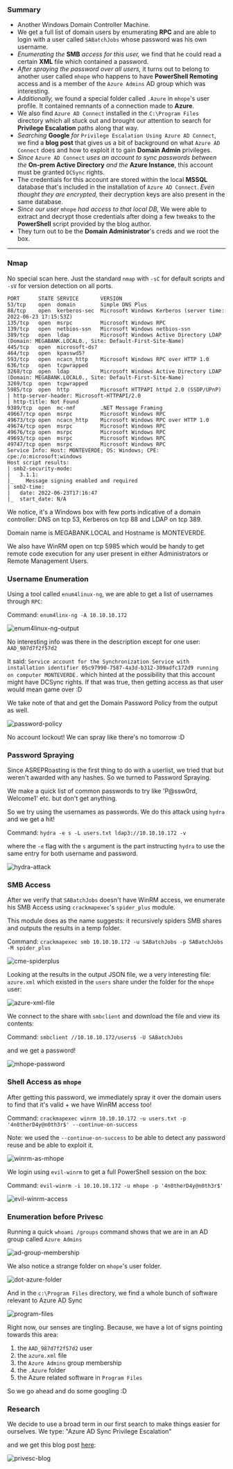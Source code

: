 ### Summary
- Another Windows Domain Controller Machine.
- We get a full list of domain users by enumerating **RPC** and are able to login with a user called `SABatchJobs` whose password was his own username.
- *Enumerating the* **SMB** *access for this user,* we find that he could read a certain **XML** file which contained a password.
- *After spraying the password over all users,* it turns out to belong to another user called `mhope` who happens to have **PowerShell Remoting** access and is a member of the `Azure Admins` AD group which was interesting.
- *Additionally,* we found a special folder called `.Azure` in `mhope`'s user profile. It contained remnants of a connection made to **Azure**.
- We also find `Azure AD Connect` installed in the `C:\Program Files` directory which all stuck out and brought our attention to search for **Privilege Escalation** paths along that way.
- *Searching* **Google** *for* `Privilege Escalation Using Azure AD Connect`, we find a **blog post** that gives us a bit of background on what `Azure AD Connect` does and how to exploit it to gain **Domain Admin** privileges.
- *Since* `Azure AD Connect` *uses an account to sync passwords between the* **On-prem Active Directory** *and the* **Azure Instance**, this account must be granted `DCSync` rights.
- The credentials for this account are stored within the local **MSSQL** database that's included in the installation of `Azure AD Connect`. *Even thought they are encrypted,* their decryption keys are also present in the same database.
- *Since our user* `mhope` *had access to that local DB,* We were able to extract and decrypt those credentials after doing a few tweaks to the **PowerShell** script provided by the blog author.
- They turn out to be the **Domain Administrator**'s creds and we root the box.

---

### Nmap
No special scan here. Just the standard `nmap` with `-sC` for default scripts and `-sV` for version detection on all ports.
```
PORT      STATE SERVICE       VERSION
53/tcp    open  domain        Simple DNS Plus
88/tcp    open  kerberos-sec  Microsoft Windows Kerberos (server time: 2022-06-23 17:15:53Z)
135/tcp   open  msrpc         Microsoft Windows RPC
139/tcp   open  netbios-ssn   Microsoft Windows netbios-ssn
389/tcp   open  ldap          Microsoft Windows Active Directory LDAP (Domain: MEGABANK.LOCAL0., Site: Default-First-Site-Name)
445/tcp   open  microsoft-ds?
464/tcp   open  kpasswd5?
593/tcp   open  ncacn_http    Microsoft Windows RPC over HTTP 1.0
636/tcp   open  tcpwrapped
3268/tcp  open  ldap          Microsoft Windows Active Directory LDAP (Domain: MEGABANK.LOCAL0., Site: Default-First-Site-Name)
3269/tcp  open  tcpwrapped
5985/tcp  open  http          Microsoft HTTPAPI httpd 2.0 (SSDP/UPnP)
| http-server-header: Microsoft-HTTPAPI/2.0
| http-title: Not Found
9389/tcp  open  mc-nmf        .NET Message Framing
49667/tcp open  msrpc         Microsoft Windows RPC
49673/tcp open  ncacn_http    Microsoft Windows RPC over HTTP 1.0
49674/tcp open  msrpc         Microsoft Windows RPC
49676/tcp open  msrpc         Microsoft Windows RPC
49693/tcp open  msrpc         Microsoft Windows RPC
49747/tcp open  msrpc         Microsoft Windows RPC
Service Info: Host: MONTEVERDE; OS: Windows; CPE: cpe:/o:microsoft:windows
Host script results:
| smb2-security-mode: 
|   3.1.1: 
|_    Message signing enabled and required
| smb2-time: 
|   date: 2022-06-23T17:16:47
|_  start_date: N/A
```

We notice, it's a Windows box with few ports indicative of a domain controller: DNS on tcp 53, Kerberos on tcp 88 and LDAP on tcp 389.

Domain name is MEGABANK.LOCAL and Hostname is MONTEVERDE.

We also have WinRM open on tcp 5985 which would be handy to get remote code execution for any user present in either Administrators or Remote Management Users.

### Username Enumeration
Using a tool called `enum4linux-ng`, we are able to get a list of usernames through `RPC`:

Command: `enum4linx-ng -A 10.10.10.172`

![enum4linux-ng-output](enum4linux-ng-output.jpg)

No interesting info was there in the description except for one user: `AAD_987d7f2f57d2`

It said: `Service account for the Synchronization Service with installation identifier 05c97990-7587-4a3d-b312-309adfc172d9 running on computer MONTEVERDE.` which hinted at the possibility that this account might have DCSync rights. If that was true, then getting access as that user would mean game over :D

We take note of that and get the Domain Password Policy from the output as well.

![password-policy](password-policy.jpg)

No account lockout! We can spray like there's no tomorrow :D

### Password Spraying
Since ASREPRoasting is the first thing to do with a userlist, we tried that but weren't awarded with any hashes. So we turned to Password Spraying.

We make a quick list of common passwords to try like 'P@ssw0rd, Welcome1' etc. but don't get anything.

So we try using the usernames as passwords. We do this attack using `hydra` and we get a hit!

Command: `hydra -e s -L users.txt ldap3://10.10.10.172 -v`

where the `-e` flag with the `s` argument is the part instructing `hydra` to use the same entry for both username and password.

![hydra-attack](hydra-attack.jpg)

### SMB Access
After we verify that `SABatchJobs` doesn't have WinRM access, we enumerate his SMB Access using `crackmapexec`'s `spider_plus` module.

This module does as the name suggests: it recursively spiders SMB shares and outputs the results in a temp folder.

Command: `crackmapexec smb 10.10.10.172 -u SABatchJobs -p SABatchJobs -M spider_plus`

![cme-spiderplus](cme-spiderplus.jpg)

Looking at the results in the output JSON file, we a very interesting file: `azure.xml` which existed in the `users` share under the folder for the `mhope` user:

![azure-xml-file](azure-xml-file.jpg)

We connect to the share with `smbclient` and download the file and view its contents:

Command: `smbclient //10.10.10.172/users$ -U SABatchJobs`

and we get a password!

![mhope-password](mhope-password.jpg)

### Shell Access as `mhope`
After getting this password, we immediately spray it over the domain users to find that it's valid + we have WinRM access too!

Command: `crackmapexec winrm 10.10.10.172 -u users.txt -p '4n0therD4y@n0th3r$' --continue-on-success`

Note: we used the `--continue-on-success` to be able to detect any password reuse and be able to exploit it.

![winrm-as-mhope](winrm-as-mhope.jpg)

We login using `evil-winrm` to get a full PowerShell session on the box:

Command: `evil-winrm -i 10.10.10.172 -u mhope -p '4n0therD4y@n0th3r$'`

![evil-winrm-access](evil-winrm-access.jpg)

### Enumeration before Privesc
Running a quick `whoami /groups` command shows that we are in an AD group called `Azure Admins`

![ad-group-membership](ad-group-membership.jpg)

We also notice a strange folder on `mhope`'s user folder.

![dot-azure-folder](dot-azure-folder.jpg)

And in the `c:\Program Files` directory, we find a whole bunch of software relevant to Azure AD Sync

![program-files](program-files.jpg)

Right now, our senses are tingling. Because, we have a lot of signs pointing towards this area:
1. the `AAD_987d7f2f57d2` user
2. the `azure.xml` file
3. the `Azure Admins` group membership
4. the `.Azure` folder
5. the Azure related software in `Program Files`

So we go ahead and do some googling :D

### Research
We decide to use a broad term in our first search to make things easier for ourselves. We type: "Azure AD Sync Privilege Escalation"

and we get this blog post [here](https://blog.xpnsec.com/azuread-connect-for-redteam/):

![privesc-blog](privesc-blog.jpg)

